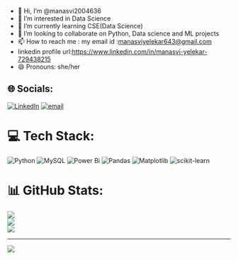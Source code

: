- 👋 Hi, I’m @manasvi2004636
- 👀 I’m interested in Data Science
- 🌱 I’m currently learning CSE(Data Science)
- 💞️ I’m looking to collaborate on Python, Data science and ML projects
- 📫 How to reach me : my email id :manasviyelekar643@gmail.com
- linkedin profile url:https://www.linkedin.com/in/manasvi-yelekar-729438215
- 😄 Pronouns: she/her


<!---
manasvi2004636/manasvi2004636 is a ✨ special ✨ repository because its `README.md` (this file) appears on your GitHub profile.
You can click the Preview link to take a look at your changes.
--->

## 🌐 Socials:
[![LinkedIn](https://img.shields.io/badge/LinkedIn-%230077B5.svg?logo=linkedin&logoColor=white)](https://linkedin.com/in/https://www.linkedin.com/in/manasvi-yelekar-729438215) [![email](https://img.shields.io/badge/Email-D14836?logo=gmail&logoColor=white)](mailto:manasviyelekar643@gmail.com) 

# 💻 Tech Stack:
![Python](https://img.shields.io/badge/python-3670A0?style=for-the-badge&logo=python&logoColor=ffdd54) ![MySQL](https://img.shields.io/badge/mysql-4479A1.svg?style=for-the-badge&logo=mysql&logoColor=white) ![Power Bi](https://img.shields.io/badge/power_bi-F2C811?style=for-the-badge&logo=powerbi&logoColor=black) ![Pandas](https://img.shields.io/badge/pandas-%23150458.svg?style=for-the-badge&logo=pandas&logoColor=white) ![Matplotlib](https://img.shields.io/badge/Matplotlib-%23ffffff.svg?style=for-the-badge&logo=Matplotlib&logoColor=black) ![scikit-learn](https://img.shields.io/badge/scikit--learn-%23F7931E.svg?style=for-the-badge&logo=scikit-learn&logoColor=white)
# 📊 GitHub Stats:
![](https://github-readme-stats.vercel.app/api?username=manasvi2004636&theme=dark&hide_border=false&include_all_commits=false&count_private=false)<br/>
![](https://nirzak-streak-stats.vercel.app/?user=manasvi2004636&theme=dark&hide_border=false)<br/>
![](https://github-readme-stats.vercel.app/api/top-langs/?username=manasvi2004636&theme=dark&hide_border=false&include_all_commits=false&count_private=false&layout=compact)

---
[![](https://visitcount.itsvg.in/api?id=manasvi2004636&icon=0&color=0)](https://visitcount.itsvg.in)

<!-- Proudly created with GPRM ( https://gprm.itsvg.in ) -->
